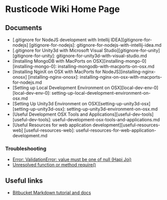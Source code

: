 # Rusticode Wiki Home Page

## Documents

- [.gitignore for NodeJS development with Intellij IDEA][gitignore-for-nodejs]
[gitignore-for-nodejs]: gitignore-for-nodejs-with-intellij-idea.md
- [.gitignore for Unity3d with Microsoft Visual Studio][gitignore-for-unity]
[gitignore-for-unity]: gitignore-for-unity3d-with-visual-studio.md
- [Installing MongoDB with MacPorts on OSX][installing-mongo-0]
[installing-mongo-0]: installing-mongodb-with-macports-on-osx.md
- [Installing NginX on OSX with MacPorts for NodeJS][installing-nginx-onosx]
[installing-nginx-onosx]: installing-nginx-on-osx-with-macports-for-nodejs.md
- [Setting up Local Development Environment on OSX][local-dev-env-0]
[local-dev-env-0]: setting-up-local-development-environment-on-osx.md
- [Setting Up Unity3d Environment on OSX][setting-up-unity3d-osx]
[setting-up-unity3d-osx]: setting-up-unity3d-environment-on-osx.md
- [Useful Development OSX Tools and Applications][useful-dev-tools]
[useful-dev-tools]: useful-development-osx-tools-and-applications.md
- [Useful Resources for web application development][useful-resources-web]
[useful-resources-web]: useful-resources-for-web-application-development.md

### Troubleshooting
- [Error: ValidationError: value must be one of null (Hapi Joi)](troublesooting/validation-error-value-must-be-one-of-null-hapi-joi.md)
- [Unresolved function or method require()](troubleshooting/unresolved-function-or-method-require-in-intellij-idea.md)

## Useful links 

- [Bitbucket Markdown tutorial and docs](https://bitbucket.org/tutorials/markdowndemo/)

